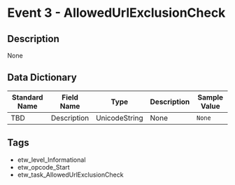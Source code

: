 # Event 3 - AllowedUrlExclusionCheck

## Description
None

## Data Dictionary
|Standard Name|Field Name|Type|Description|Sample Value|
|---|---|---|---|---|
|TBD|Description|UnicodeString|None|`None`|

## Tags
* etw_level_Informational
* etw_opcode_Start
* etw_task_AllowedUrlExclusionCheck